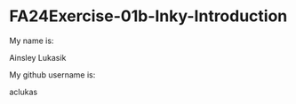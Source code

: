 # FA24Exercise-01b-Inky-Introduction

My name is:

Ainsley Lukasik

My github username is:

aclukas
